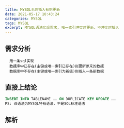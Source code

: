 ```yaml
---
title: MYSQL无则插入有则更新
date: 2021-05-17 10:43:24
categories: MYSQL
tags: MYSQL
excerpt: MYSQL语法实现需求, 唯一索引冲突时更新，不冲突时插入
---
```


## 需求分析

```plaintext
  用一条sql实现
  数据库中已存在(主键或唯一索引已存在)则更新原来的数据
  数据库中不存在(主键或唯一索引为新值)则插入一条新数据
```

## 直接上结论

```sql
INSERT INTO TABLENAME …… ON DUPLICATE KEY UPDATE ……
PS: 该语法为MYSQL特有语法，不是SQL标准语法
```

## 解析
